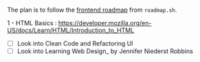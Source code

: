 The plan is to follow the [frontend roadmap](https://roadmap.sh/frontend) from `roadmap.sh`.

1 - HTML Basics : https://developer.mozilla.org/en-US/docs/Learn/HTML/Introduction_to_HTML

- [ ] Look into Clean Code and Refactoring UI
- [ ] Look into Learning Web Design_ by Jennifer Niederst Robbins

